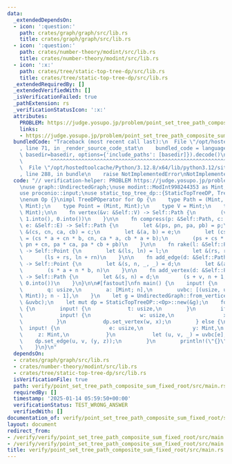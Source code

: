 ```yaml
---
data:
  _extendedDependsOn:
  - icon: ':question:'
    path: crates/graph/graph/src/lib.rs
    title: crates/graph/graph/src/lib.rs
  - icon: ':question:'
    path: crates/number-theory/modint/src/lib.rs
    title: crates/number-theory/modint/src/lib.rs
  - icon: ':x:'
    path: crates/tree/static-top-tree-dp/src/lib.rs
    title: crates/tree/static-top-tree-dp/src/lib.rs
  _extendedRequiredBy: []
  _extendedVerifiedWith: []
  _isVerificationFailed: true
  _pathExtension: rs
  _verificationStatusIcon: ':x:'
  attributes:
    PROBLEM: https://judge.yosupo.jp/problem/point_set_tree_path_composite_sum_fixed_root
    links:
    - https://judge.yosupo.jp/problem/point_set_tree_path_composite_sum_fixed_root
  bundledCode: "Traceback (most recent call last):\n  File \"/opt/hostedtoolcache/Python/3.12.8/x64/lib/python3.12/site-packages/onlinejudge_verify/documentation/build.py\"\
    , line 71, in _render_source_code_stat\n    bundled_code = language.bundle(stat.path,\
    \ basedir=basedir, options={'include_paths': [basedir]}).decode()\n          \
    \         ^^^^^^^^^^^^^^^^^^^^^^^^^^^^^^^^^^^^^^^^^^^^^^^^^^^^^^^^^^^^^^^^^^^^^^^^^^^^^^^^^\n\
    \  File \"/opt/hostedtoolcache/Python/3.12.8/x64/lib/python3.12/site-packages/onlinejudge_verify/languages/rust.py\"\
    , line 288, in bundle\n    raise NotImplementedError\nNotImplementedError\n"
  code: "// verification-helper: PROBLEM https://judge.yosupo.jp/problem/point_set_tree_path_composite_sum_fixed_root\n\
    \nuse graph::UndirectedGraph;\nuse modint::ModInt998244353 as Mint;\nuse proconio::fastout;\n\
    use proconio::input;\nuse static_top_tree_dp::{StaticTopTreeDP, TreeDPOperator};\n\
    \nenum Op {}\nimpl TreeDPOperator for Op {\n    type Path = (Mint, Mint, Mint,\
    \ Mint);\n    type Point = (Mint, Mint);\n    type V = Mint;\n    type E = (Mint,\
    \ Mint);\n\n    fn vertex(&v: &Self::V) -> Self::Path {\n        (v, 1.into(),\
    \ 1.into(), 0.into())\n    }\n\n    fn compress(p: &Self::Path, c: &Self::Path,\
    \ e: &Self::E) -> Self::Path {\n        let &(ps, pn, pa, pb) = p;\n        let\
    \ &(cs, cn, ca, cb) = c;\n        let &(a, b) = e;\n        let (cs, cn, ca, cb)\
    \ = (cs * a + cn * b, cn, ca * a, cb * a + b);\n        (ps + cs * pa + cn * pb,\
    \ pn + cn, pa * ca, pa * cb + pb)\n    }\n\n    fn rake(l: &Self::Point, r: &Self::Point)\
    \ -> Self::Point {\n        let &(ls, ln) = l;\n        let &(rs, rn) = r;\n \
    \       (ls + rs, ln + rn)\n    }\n\n    fn add_edge(d: &Self::Path, e: &Self::E)\
    \ -> Self::Point {\n        let &(s, n, _, _) = d;\n        let &(a, b) = e;\n\
    \        (s * a + n * b, n)\n    }\n\n    fn add_vertex(d: &Self::Point, v: &Self::V)\
    \ -> Self::Path {\n        let &(s, n) = d;\n        (s + v, n + 1, 1.into(),\
    \ 0.into())\n    }\n}\n\n#[fastout]\nfn main() {\n    input! {\n        n: usize,\n\
    \        q: usize,\n        a: [Mint; n],\n        uvbc: [(usize, usize, (Mint,\
    \ Mint)); n - 1],\n    }\n    let g = UndirectedGraph::from_vertices_and_edges(&a,\
    \ &uvbc);\n    let mut dp = StaticTopTreeDP::<Op>::new(&g);\n    for _ in 0..q\
    \ {\n        input! {\n            t: usize,\n        }\n        if t == 0 {\n\
    \            input! {\n                w: usize,\n                x: Mint,\n \
    \           }\n            dp.set_vertex(w, x);\n        } else {\n          \
    \  input! {\n                e: usize,\n                y: Mint,\n           \
    \     z: Mint,\n            }\n            let (u, v, _) = uvbc[e];\n        \
    \    dp.set_edge(u, v, (y, z));\n        }\n        println!(\"{}\", dp.prod().0);\n\
    \    }\n}\n"
  dependsOn:
  - crates/graph/graph/src/lib.rs
  - crates/number-theory/modint/src/lib.rs
  - crates/tree/static-top-tree-dp/src/lib.rs
  isVerificationFile: true
  path: verify/point_set_tree_path_composite_sum_fixed_root/src/main.rs
  requiredBy: []
  timestamp: '2025-01-14 05:59:50+00:00'
  verificationStatus: TEST_WRONG_ANSWER
  verifiedWith: []
documentation_of: verify/point_set_tree_path_composite_sum_fixed_root/src/main.rs
layout: document
redirect_from:
- /verify/verify/point_set_tree_path_composite_sum_fixed_root/src/main.rs
- /verify/verify/point_set_tree_path_composite_sum_fixed_root/src/main.rs.html
title: verify/point_set_tree_path_composite_sum_fixed_root/src/main.rs
---
```

